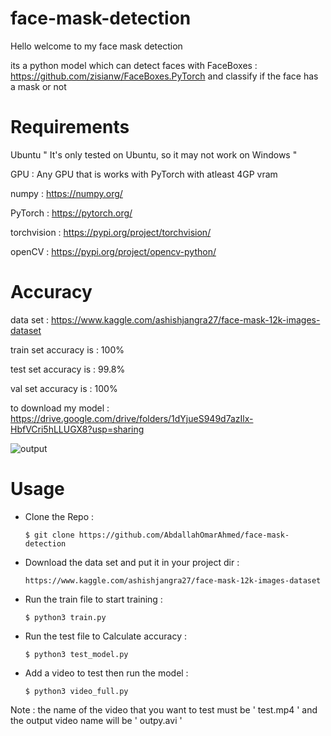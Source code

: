 # face-mask-detection
Hello welcome to my face mask detection

its a python model which can detect faces with FaceBoxes : https://github.com/zisianw/FaceBoxes.PyTorch and classify if the face has a mask or not

# Requirements
Ubuntu      " It's only tested on Ubuntu, so it may not work on Windows "

GPU : Any GPU that is works with PyTorch with atleast 4GP vram

numpy : https://numpy.org/

PyTorch : https://pytorch.org/

torchvision : https://pypi.org/project/torchvision/

openCV : https://pypi.org/project/opencv-python/

# Accuracy  

data set : https://www.kaggle.com/ashishjangra27/face-mask-12k-images-dataset

train set accuracy is : 100%

test set accuracy is : 99.8%

val set accuracy is : 100%

to download my model : https://drive.google.com/drive/folders/1dYjueS949d7azIlx-HbfVCri5hLLUGX8?usp=sharing

![output](https://user-images.githubusercontent.com/49597655/131670064-d817581b-e0fc-4573-8cf8-f51488723963.gif)

# Usage

* Clone the Repo :

      $ git clone https://github.com/AbdallahOmarAhmed/face-mask-detection

* Download the data set and put it in your project dir :
  
      https://www.kaggle.com/ashishjangra27/face-mask-12k-images-dataset

* Run the train file to start training : 
      
      $ python3 train.py
          
* Run the test file to Calculate accuracy : 
      
      $ python3 test_model.py
      
* Add a video to test then run the model :

      $ python3 video_full.py

Note : the name of the video that you want to test must be ' test.mp4 '  and the output video name will be ' outpy.avi '
